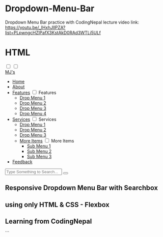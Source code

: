 # Dropdown-Menu-Bar
Dropdown Menu Bar practice with CodingNepal
lecture video link: https://youtu.be/_IHxhJlIPZA?list=PLpwngcHZlPafX3KstAkD0RAd3WTLj5ULf

<h1>HTML</h1>
<!DOCTYPE html>
<!-- Reference from CodingNepal - www.codingnepalweb.com -->
<html lang="en">
<head>
  <meta charset="UTF-8">
  <meta name="viewport" content="width=device-width, initial-scale=1.0">
  <meta http-equiv="X-UA-Compatible" content="ie=edge">
  <title>Dropdown Menu with Search Box | MJ's</title>
  <link rel="stylesheet" href="navstyle.css">
  <link rel="stylesheet" href="https://cdnjs.cloudflare.com/ajax/libs/font-awesome/5.15.3/css/all.min.css"/>
</head>
<body>
  <div class="wrapper">
    <nav>
      <input type="checkbox" id="show-search">
      <input type="checkbox" id="show-menu">
      <label for="show-menu" class="menu-icon"><i class="fas fa-bars"></i></label>
      <div class="content">
      <div class="logo"><a href="#">MJ's</a></div>
        <ul class="links">
          <li><a href="#">Home</a></li>
          <li><a href="#">About</a></li>
          <li>
            <a href="#" class="desktop-link">Features</a>
            <input type="checkbox" id="show-features">
            <label for="show-features">Features</label>
            <ul>
              <li><a href="#">Drop Menu 1</a></li>
              <li><a href="#">Drop Menu 2</a></li>
              <li><a href="#">Drop Menu 3</a></li>
              <li><a href="#">Drop Menu 4</a></li>
            </ul>
          </li>
          <li>
            <a href="#" class="desktop-link">Services</a>
            <input type="checkbox" id="show-services">
            <label for="show-services">Services</label>
            <ul>
              <li><a href="#">Drop Menu 1</a></li>
              <li><a href="#">Drop Menu 2</a></li>
              <li><a href="#">Drop Menu 3</a></li>
              <li>
                <a href="#" class="desktop-link">More Items</a>
                <input type="checkbox" id="show-items">
                <label for="show-items">More Items</label>
                <ul>
                  <li><a href="#">Sub Menu 1</a></li>
                  <li><a href="#">Sub Menu 2</a></li>
                  <li><a href="#">Sub Menu 3</a></li>
                </ul>
              </li>
            </ul>
          </li>
          <li><a href="#">Feedback</a></li>
        </ul>
      </div>
      <label for="show-search" class="search-icon"><i class="fas fa-search"></i></label>
      <form action="#" class="search-box">
        <input type="text" placeholder="Type Something to Search..." required>
        <button type="submit" class="go-icon"><i class="fas fa-long-arrow-alt-right"></i></button>
      </form>
    </nav>
  </div>

  <div class="dummy-text">
    <h2>Responsive Dropdown Menu Bar with Searchbox</h2>
    <h2>using only HTML & CSS - Flexbox</h2>
    <h2>Learning from CodingNepal</h2>
  </div>

</body>
</html>
```
